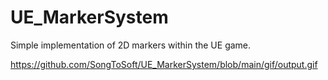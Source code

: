 # UE_MarkerSystem
 Simple implementation of 2D markers within the UE game.

https://github.com/SongToSoft/UE_MarkerSystem/blob/main/gif/output.gif
